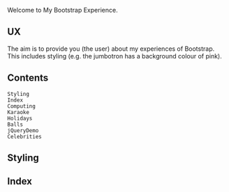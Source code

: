 Welcome to My Bootstrap Experience.

## UX

The aim is to provide you (the user) about my experiences of Bootstrap.  This includes styling
(e.g. the jumbotron has a background colour of pink).

## Contents

    Styling
    Index
    Computing
    Karaoke
    Holidays
    Balls
    jQueryDemo
    Celebrities
    
## Styling





## Index
  
  
  
  
  
  